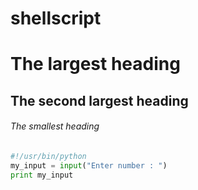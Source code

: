 # shellscript
# The largest heading
## The second largest heading
###### The smallest heading

```python
#!/usr/bin/python
my_input = input("Enter number : ")
print my_input
```
